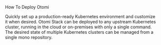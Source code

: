 How To Deploy Otomi

Quickly set up a production-ready Kubernetes environment and customize it when desired.
Otomi Stack can be deployed to any upstream Kubernetes cluster, running in the cloud or on-premises with only a single command. 
The desired state of multiple Kubernetes clusters can be managed from a single mono repository.
